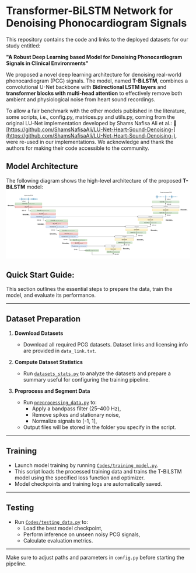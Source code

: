 # Transformer-BiLSTM Network for Denoising Phonocardiogram Signals

This repository contains the code and links to the deployed datasets for our study entitled:

**"A Robust Deep Learning based Model for Denoising Phonocardiogram Signals in Clinical Environments"**

We proposed a novel deep learning architecture for denoising real-world phonocardiogram (PCG) signals. The model, named **T-BiLSTM**, combines a convolutional U-Net backbone with **Bidirectional LSTM layers** and **transformer blocks with multi-head attention** to effectively remove both ambient and physiological noise from heart sound recordings.


To allow a fair benchmark with the other models published in the literature, some scripts, i.e., config.py, matrices.py and utils.py, coming from the original LU-Net implementation developed by Shams Nafisa Ali et al.: 🔗 [https://github.com/ShamsNafisaAli/LU-Net-Heart-Sound-Denoising-](https://github.com/ShamsNafisaAli/LU-Net-Heart-Sound-Denoising-), were re-used in our implementations. We acknowledge and thank the authors for making their code accessible to the community.


## Model Architecture

The following diagram shows the high-level architecture of the proposed **T-BiLSTM** model:
![Model Architecture](figs/T-BiLSTM_model.png)



## Quick Start Guide:

This section outlines the essential steps to prepare the data, train the model, and evaluate its performance.

---

## Dataset Preparation

1. **Download Datasets**  
   - Download all required PCG datasets. Dataset links and licensing info are provided in `data_link.txt`.

2. **Compute Dataset Statistics**  
   - Run [`datasets_stats.py`](./datasets_stats.py) to analyze the datasets and prepare a summary useful for configuring the training pipeline.

3. **Preprocess and Segment Data**  
   - Run [`preprocessing_data.py`](./preprocessing_data.py) to:
     - Apply a bandpass filter (25–400 Hz),
     - Remove spikes and stationary noise,
     - Normalize signals to [-1, 1],
   - Output files will be stored in the folder you specify in the script.

---

## Training

- Launch model training by running [`Codes/training_model.py`](./Codes/training_model.py).  
- This script loads the processed training data and trains the T-BiLSTM model using the specified loss function and optimizer.  
- Model checkpoints and training logs are automatically saved.

---

## Testing

- Run [`Codes/testing_data.py`](./Codes/testing_data.py) to:
  - Load the best model checkpoint,
  - Perform inference on unseen noisy PCG signals,
  - Calculate evaluation metrics.

---

Make sure to adjust paths and parameters in `config.py` before starting the pipeline.

